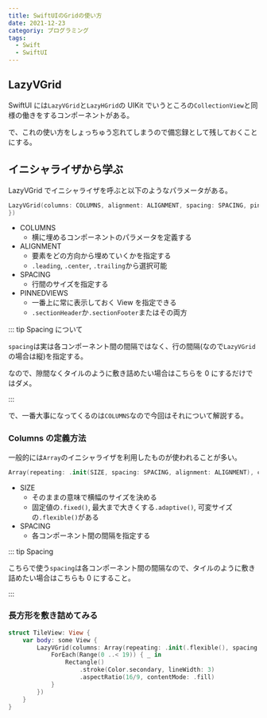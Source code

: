 ```yaml
---
title: SwiftUIのGridの使い方
date: 2021-12-23
categoriy: プログラミング
tags:
  - Swift
  - SwiftUI
---
```


## LazyVGrid

SwiftUI には`LazyVGrid`と`LazyHGrid`の UIKit でいうところの`CollectionView`と同様の働きをするコンポーネントがある。

で、これの使い方をしょっちゅう忘れてしまうので備忘録として残しておくことにする。

## イニシャライザから学ぶ

LazyVGrid でイニシャライザを呼ぶと以下のようなパラメータがある。

```swift
LazyVGrid(columns: COLUMNS, alignment: ALIGNMENT, spacing: SPACING, pinnedViews: PINNEDVIEWS, content: {
})
```

- COLUMNS
  - 横に埋めるコンポーネントのパラメータを定義する
- ALIGNMENT
  - 要素をどの方向から埋めていくかを指定する
  - `.leading`, `.center`, `.trailing`から選択可能
- SPACING
  - 行間のサイズを指定する
- PINNEDVIEWS
  - 一番上に常に表示しておく View を指定できる
  - `.sectionHeader`か`.sectionFooter`またはその両方

::: tip Spacing について

`spacing`は実は各コンポーネント間の間隔ではなく、行の間隔(なので`LazyVGrid`の場合は縦)を指定する。

なので、隙間なくタイルのように敷き詰めたい場合はこちらを 0 にするだけではダメ。

:::

で、一番大事になってくるのは`COLUMNS`なので今回はそれについて解説する。

### Columns の定義方法

一般的には`Array`のイニシャライザを利用したものが使われることが多い。

```swift
Array(repeating: .init(SIZE, spacing: SPACING, alignment: ALIGNMENT), count: COUNT)
```

- SIZE
  - そのままの意味で横幅のサイズを決める
  - 固定値の`.fixed()`, 最大まで大きくする`.adaptive()`, 可変サイズの`.flexible()`がある
- SPACING
  - 各コンポーネント間の間隔を指定する

::: tip Spacing

こちらで使う`spacing`は各コンポーネント間の間隔なので、タイルのように敷き詰めたい場合はこちらも 0 にすること。

:::

### 長方形を敷き詰めてみる

```swift
struct TileView: View {
    var body: some View {
        LazyVGrid(columns: Array(repeating: .init(.flexible(), spacing: 0), count: 4), spacing: 0, content: {
            ForEach(Range(0 ..< 19)) { _ in
                Rectangle()
                    .stroke(Color.secondary, lineWidth: 3)
                    .aspectRatio(16/9, contentMode: .fill)
            }
        })
    }
}
```
